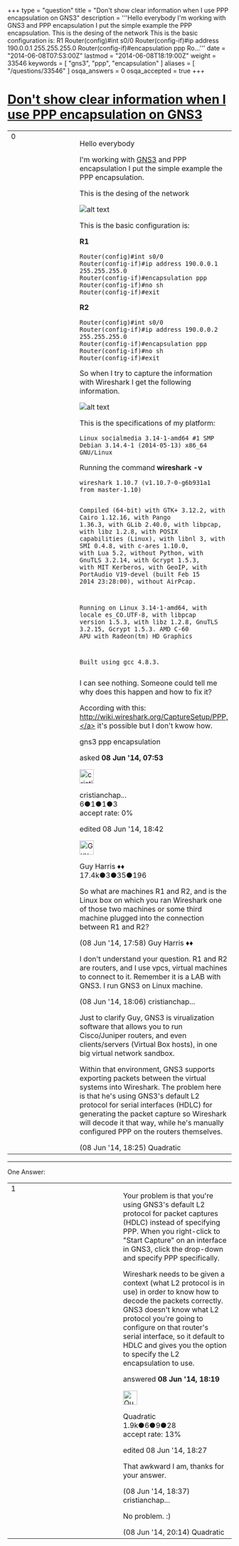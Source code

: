 +++
type = "question"
title = "Don&#x27;t show clear information when I use PPP encapsulation on GNS3"
description = '''Hello everybody  I&#x27;m working with GNS3 and PPP encapsulation I put the simple example the PPP encapsulation.  This is the desing of the network  This is the basic configuration is: R1 Router(config)#int s0/0 Router(config-if)#ip address 190.0.0.1 255.255.255.0  Router(config-if)#encapsulation ppp Ro...'''
date = "2014-06-08T07:53:00Z"
lastmod = "2014-06-08T18:19:00Z"
weight = 33546
keywords = [ "gns3", "ppp", "encapsulation" ]
aliases = [ "/questions/33546" ]
osqa_answers = 0
osqa_accepted = true
+++

<div class="headNormal">

# [Don't show clear information when I use PPP encapsulation on GNS3](/questions/33546/dont-show-clear-information-when-i-use-ppp-encapsulation-on-gns3)

</div>

<div id="main-body">

<div id="askform">

<table id="question-table" style="width:100%;"><colgroup><col style="width: 50%" /><col style="width: 50%" /></colgroup><tbody><tr class="odd"><td style="width: 30px; vertical-align: top"><div class="vote-buttons"><div id="post-33546-score" class="post-score" title="current number of votes">0</div><div id="favorite-count" class="favorite-count"></div></div></td><td><div id="item-right"><div class="question-body"><p>Hello everybody</p><p>I'm working with <a href="http://www.gns3.net">GNS3</a> and PPP encapsulation I put the simple example the PPP encapsulation.</p><p>This is the desing of the network</p><p><img src="https://osqa-ask.wireshark.org/upfiles/ppp_fail.png" alt="alt text" /></p><p>This is the basic configuration is:</p><p><strong>R1</strong></p><pre><code>Router(config)#int s0/0
Router(config-if)#ip address 190.0.0.1 255.255.255.0  
Router(config-if)#encapsulation ppp
Router(config-if)#no sh 
Router(config-if)#exit</code></pre><p><strong>R2</strong></p><pre><code>Router(config)#int s0/0
Router(config-if)#ip address 190.0.0.2 255.255.255.0
Router(config-if)#encapsulation ppp
Router(config-if)#no sh
Router(config-if)#exit</code></pre><p>So when I try to capture the information with Wireshark I get the following information.</p><p><img src="https://osqa-ask.wireshark.org/upfiles/Pantallazo.png" alt="alt text" /></p><p>This is the specifications of my platform:</p><pre><code>Linux socialmedia 3.14-1-amd64 #1 SMP Debian 3.14.4-1 (2014-05-13) x86_64 GNU/Linux</code></pre><p>Running the command <strong>wireshark -v</strong></p><pre><code>wireshark 1.10.7 (v1.10.7-0-g6b931a1 from master-1.10)

Compiled (64-bit) with GTK+ 3.12.2, with Cairo 1.12.16, with Pango 1.36.3, with
GLib 2.40.0, with libpcap, with libz 1.2.8, with POSIX capabilities (Linux),
with libnl 3, with SMI 0.4.8, with c-ares 1.10.0, with Lua 5.2, without Python,
with GnuTLS 3.2.14, with Gcrypt 1.5.3, with MIT Kerberos, with GeoIP, with
PortAudio V19-devel (built Feb 15 2014 23:28:00), without AirPcap.

Running on Linux 3.14-1-amd64, with locale es_CO.UTF-8, with libpcap version
1.5.3, with libz 1.2.8, GnuTLS 3.2.15, Gcrypt 1.5.3.
AMD C-60 APU with Radeon(tm) HD Graphics

Built using gcc 4.8.3.</code></pre><p>I can see nothing. Someone could tell me why does this happen and how to fix it?</p><p>According with this: <a href="http://wiki.wireshark.org/CaptureSetup/PPP,">http://wiki.wireshark.org/CaptureSetup/PPP,</a> it's possible but I don't kwow how.</p></div><div id="question-tags" class="tags-container tags">gns3 ppp encapsulation</div><div id="question-controls" class="post-controls"></div><div class="post-update-info-container"><div class="post-update-info post-update-info-user"><p>asked <strong>08 Jun '14, 07:53</strong></p><img src="https://secure.gravatar.com/avatar/c90b45a5bde3f27dcffe26ef54760faf?s=32&amp;d=identicon&amp;r=g" class="gravatar" width="32" height="32" alt="cristianchaparroa&#39;s gravatar image" /><p>cristianchap...<br />
<span class="score" title="6 reputation points">6</span><span title="1 badges"><span class="badge1">●</span><span class="badgecount">1</span></span><span title="1 badges"><span class="silver">●</span><span class="badgecount">1</span></span><span title="3 badges"><span class="bronze">●</span><span class="badgecount">3</span></span><br />
<span class="accept_rate" title="Rate of the user&#39;s accepted answers">accept rate:</span> <span title="cristianchaparroa has no accepted answers">0%</span></p></img></div><div class="post-update-info post-update-info-edited"><p>edited 08 Jun '14, 18:42</p><img src="https://secure.gravatar.com/avatar/f93de7000747ab5efb5acd3034b2ebd7?s=32&amp;d=identicon&amp;r=g" class="gravatar" width="32" height="32" alt="Guy%20Harris&#39;s gravatar image" /><p>Guy Harris ♦♦<br />
<span class="score" title="17443 reputation points"><span>17.4k</span></span><span title="3 badges"><span class="badge1">●</span><span class="badgecount">3</span></span><span title="35 badges"><span class="silver">●</span><span class="badgecount">35</span></span><span title="196 badges"><span class="bronze">●</span><span class="badgecount">196</span></span></p></img></div></div><div id="comments-container-33546" class="comments-container"><span id="33559"></span><div id="comment-33559" class="comment"><div id="post-33559-score" class="comment-score"></div><div class="comment-text"><p>So what are machines R1 and R2, and is the Linux box on which you ran Wireshark one of those two machines or some third machine plugged into the connection between R1 and R2?</p></div><div id="comment-33559-info" class="comment-info"><span class="comment-age">(08 Jun '14, 17:58)</span> Guy Harris ♦♦</div></div><span id="33560"></span><div id="comment-33560" class="comment"><div id="post-33560-score" class="comment-score"></div><div class="comment-text"><p>I don't understand your question. R1 and R2 are routers, and I use vpcs, virtual machines to connect to it. Remember it is a LAB with GNS3. I run GNS3 on Linux machine.</p></div><div id="comment-33560-info" class="comment-info"><span class="comment-age">(08 Jun '14, 18:06)</span> cristianchap...</div></div><span id="33562"></span><div id="comment-33562" class="comment"><div id="post-33562-score" class="comment-score"></div><div class="comment-text"><p>Just to clarify Guy, GNS3 is virualization software that allows you to run Cisco/Juniper routers, and even clients/servers (Virtual Box hosts), in one big virtual network sandbox.</p><p>Within that environment, GNS3 supports exporting packets between the virtual systems into Wireshark. The problem here is that he's using GNS3's default L2 protocol for serial interfaces (HDLC) for generating the packet capture so Wireshark will decode it that way, while he's manually configured PPP on the routers themselves.</p></div><div id="comment-33562-info" class="comment-info"><span class="comment-age">(08 Jun '14, 18:25)</span> Quadratic</div></div></div><div id="comment-tools-33546" class="comment-tools"></div><div class="clear"></div><div id="comment-33546-form-container" class="comment-form-container"></div><div class="clear"></div></div></td></tr></tbody></table>

------------------------------------------------------------------------

<div class="tabBar">

<span id="sort-top"></span>

<div class="headQuestions">

One Answer:

</div>

</div>

<span id="33561"></span>

<div id="answer-container-33561" class="answer accepted-answer">

<table style="width:100%;"><colgroup><col style="width: 50%" /><col style="width: 50%" /></colgroup><tbody><tr class="odd"><td style="width: 30px; vertical-align: top"><div class="vote-buttons"><div id="post-33561-score" class="post-score" title="current number of votes">1</div></div></td><td><div class="item-right"><div class="answer-body"><p>Your problem is that you're using GNS3's default L2 protocol for packet captures (HDLC) instead of specifying PPP. When you right-click to "Start Capture" on an interface in GNS3, click the drop-down and specify PPP specifically.</p><p>Wireshark needs to be given a context (what L2 protocol is in use) in order to know how to decode the packets correctly. GNS3 doesn't know what L2 protocol you're going to configure on that router's serial interface, so it default to HDLC and gives you the option to specify the L2 encapsulation to use.</p></div><div class="answer-controls post-controls"></div><div class="post-update-info-container"><div class="post-update-info post-update-info-user"><p>answered <strong>08 Jun '14, 18:19</strong></p><img src="https://secure.gravatar.com/avatar/f533c5f20f9c9afbf4b03de08a100e11?s=32&amp;d=identicon&amp;r=g" class="gravatar" width="32" height="32" alt="Quadratic&#39;s gravatar image" /><p>Quadratic<br />
<span class="score" title="1885 reputation points"><span>1.9k</span></span><span title="6 badges"><span class="badge1">●</span><span class="badgecount">6</span></span><span title="9 badges"><span class="silver">●</span><span class="badgecount">9</span></span><span title="28 badges"><span class="bronze">●</span><span class="badgecount">28</span></span><br />
<span class="accept_rate" title="Rate of the user&#39;s accepted answers">accept rate:</span> <span title="Quadratic has 23 accepted answers">13%</span></p></div><div class="post-update-info post-update-info-edited"><p>edited 08 Jun '14, 18:27</p></div></div><div id="comments-container-33561" class="comments-container"><span id="33563"></span><div id="comment-33563" class="comment"><div id="post-33563-score" class="comment-score"></div><div class="comment-text"><p>That awkward I am, thanks for your answer.</p></div><div id="comment-33563-info" class="comment-info"><span class="comment-age">(08 Jun '14, 18:37)</span> cristianchap...</div></div><span id="33564"></span><div id="comment-33564" class="comment"><div id="post-33564-score" class="comment-score"></div><div class="comment-text"><p>No problem. :)</p></div><div id="comment-33564-info" class="comment-info"><span class="comment-age">(08 Jun '14, 20:14)</span> Quadratic</div></div></div><div id="comment-tools-33561" class="comment-tools"></div><div class="clear"></div><div id="comment-33561-form-container" class="comment-form-container"></div><div class="clear"></div></div></td></tr></tbody></table>

</div>

<div class="paginator-container-left">

</div>

</div>

</div>

